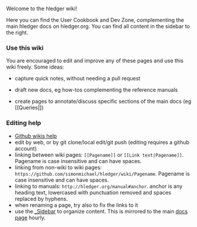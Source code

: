 Welcome to the hledger wiki!

Here you can find the User Cookbook and Dev Zone, complementing the main hledger docs on hledger.org.
You can find all content in the sidebar to the right.

### Use this wiki

You are encouraged to edit and improve any of these pages and use this wiki freely. Some ideas:

- capture quick notes, without needing a pull request

- draft new docs, eg how-tos complementing the reference manuals

- create pages to annotate/discuss specific sections of the main docs (eg [[Queries]])

### Editing help

- [Github wikis help](https://help.github.com/categories/wiki)
- edit by web, or by git clone/local edit/git push (editing requires a github account)
- linking between wiki pages: `[[Pagename]]` or `[[Link text|Pagename]]`. Pagename is case insensitive and can have spaces.
- linking from non-wiki to wiki pages: `https://github.com/simonmichael/hledger/wiki/Pagename`. Pagename is case insensitive and can have spaces.
- linking to manuals: `http://hledger.org/manual#anchor`. anchor is any heading text, lowercased with punctuation removed and spaces replaced by hyphens.
- when renaming a page, try also to fix the links to it
- use the [_Sidebar](_Sidebar/_edit) to organize content. This is mirrored to the main [docs page](http://hledger.org/docs) hourly.

